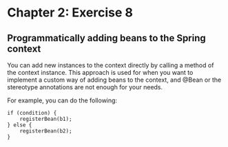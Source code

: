 
# Chapter 2: Exercise 8

## Programmatically adding beans to the Spring context
You can add new instances to the context directly by calling a method of the 
context instance. This approach is used for when you want to implement a 
custom way of adding beans to the context, and @Bean or the stereotype
annotations are not enough for your needs.

For example, you can do the following:
```
if (condition) {
    registerBean(b1);
} else {
    registerBean(b2);
}
```